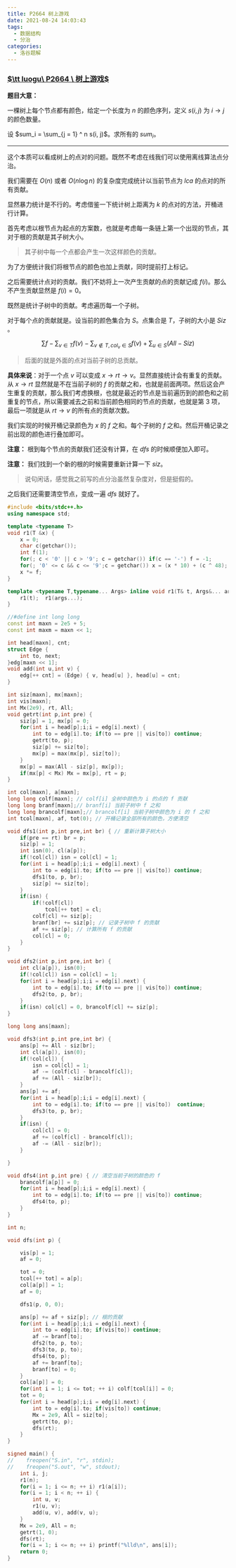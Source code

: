 ```yaml
---
title: P2664 树上游戏
date: 2021-08-24 14:03:43
tags:
  - 数据结构
  - 分治
categories:
  - 洛谷题解
---
```



### [$\tt luogu\ P2664 \ 树上游戏$](https://www.luogu.com.cn/problem/P2664)

**题目大意：**

一棵树上每个节点都有颜色，给定一个长度为 $n$ 的颜色序列，定义 $s(i, j)$ 为 $i \to j$ 的颜色数量。

设 $sum_i = \sum_{j = 1} ^ n s(i, j)$。求所有的 $sum_i$。

---

这个本质可以看成树上的点对的问题。既然不考虑在线我们可以使用离线算法点分治。

我们需要在 $O(n)$ 或者 $O(n \log n)$ 的复杂度完成统计以当前节点为 $lca$ 的点对的所有贡献。

显然暴力统计是不行的。考虑借鉴一下统计树上距离为 $k$ 的点对的方法，开桶进行计算。

首先考虑以根节点为起点的方案数，也就是考虑每一条链上第一个出现的节点，其对于根的贡献是其子树大小。

> 其子树中每一个点都会产生一次这样颜色的贡献。

为了方便统计我们将根节点的颜色也加上贡献，同时提前打上标记。

之后需要统计点对的贡献。我们不妨将上一次产生贡献的点的贡献记成 $f(i)​$。那么不产生贡献显然是 $f(i) = 0​$。

既然是统计子树中的贡献。考虑遍历每一个子树。

对于每个点的贡献就是。设当前的颜色集合为 $S​$。点集合是 $T​$，子树的大小是 $Siz​$。

$$
\sum f - \sum_{v \in T} f(v) - \sum_{v \not\in T,col_v \in S} f(v) +\sum_{u \in S} (All - Siz)
$$

> 后面的就是外面的点对当前子树的总贡献。

**具体来说**：对于一个点 $v$ 可以变成 $x \to rt \to v$。显然直接统计会有重复的贡献。从 $x \to rt$ 显然就是不在当前子树的 $f$ 的贡献之和，也就是前面两项。然后这会产生重复的贡献，那么我们考虑换根，也就是最近的节点是当前遍历到的颜色和之前重复的节点，所以需要减去之前和当前颜色相同的节点的贡献，也就是第 $3$ 项，最后一项就是从 $rt \to v$ 的所有点的贡献次数。

我们实现的时候开桶记录颜色为 $x$ 的 $f$ 之和。每个子树的 $f$ 之和。然后开桶记录之前出现的颜色进行叠加即可。

**注意：** 根到每个节点的贡献我们还没有计算，在 $dfs$ 的时候顺便加入即可。

**注意：** 我们找到一个新的根的时候需要重新计算一下 $siz$。

> 说句闲话，感觉我之前写的点分治虽然复杂度对，但是挺假的。

之后我们还需要清空节点，变成一遍 $dfs$ 就好了。

```cpp
#include <bits/stdc++.h>
using namespace std;

template <typename T>
void r1(T &x) {
	x = 0;
	char c(getchar());
	int f(1);
	for(; c < '0' || c > '9'; c = getchar()) if(c == '-') f = -1;
	for(; '0' <= c && c <= '9';c = getchar()) x = (x * 10) + (c ^ 48);
	x *= f;
}

template <typename T,typename... Args> inline void r1(T& t, Args&... args) {
    r1(t);  r1(args...);
}

//#define int long long
const int maxn = 2e5 + 5;
const int maxm = maxn << 1;

int head[maxn], cnt;
struct Edge {
    int to, next;
}edg[maxn << 1];
void add(int u,int v) {
    edg[++ cnt] = (Edge) { v, head[u] }, head[u] = cnt;
}

int siz[maxn], mx[maxn];
int vis[maxn];
int Mx(2e9), rt, All;
void getrt(int p,int pre) {
    siz[p] = 1, mx[p] = 0;
    for(int i = head[p];i;i = edg[i].next) {
        int to = edg[i].to; if(to == pre || vis[to]) continue;
        getrt(to, p);
        siz[p] += siz[to];
        mx[p] = max(mx[p], siz[to]);
    }
    mx[p] = max(All - siz[p], mx[p]);
    if(mx[p] < Mx) Mx = mx[p], rt = p;
}

int col[maxn], a[maxn];
long long colf[maxn]; // colf[i] 全树中颜色为 i 的点的 f 贡献
long long branf[maxn];// branf[i] 当前子树中 f 之和
long long brancolf[maxn];// brancolf[i] 当前子树中颜色为 i 的 f 之和
int tcol[maxn], af, tot(0); // 开桶记录全部所有的颜色，方便清空

void dfs1(int p,int pre,int br) { // 重新计算子树大小
    if(pre == rt) br = p;
    siz[p] = 1;
    int isn(0), cl(a[p]);
    if(!col[cl]) isn = col[cl] = 1;
    for(int i = head[p];i;i = edg[i].next) {
        int to = edg[i].to; if(to == pre || vis[to]) continue;
        dfs1(to, p, br);
        siz[p] += siz[to];
    }
    if(isn) {
        if(!colf[cl])
            tcol[++ tot] = cl;
        colf[cl] += siz[p];
        branf[br] += siz[p]; // 记录子树中 f 的贡献
        af += siz[p]; // 计算所有 f 的贡献
        col[cl] = 0;
    }
}

void dfs2(int p,int pre,int br) {
    int cl(a[p]), isn(0);
    if(!col[cl]) isn = col[cl] = 1;
    for(int i = head[p];i;i = edg[i].next) {
        int to = edg[i].to; if(to == pre || vis[to]) continue;
        dfs2(to, p, br);
    }
    if(isn) col[cl] = 0, brancolf[cl] += siz[p];
}

long long ans[maxn];

void dfs3(int p,int pre,int br) {
    ans[p] += All - siz[br];
    int cl(a[p]), isn(0);
    if(!col[cl]) {
        isn = col[cl] = 1;
        af -= (colf[cl] - brancolf[cl]);
        af += (All - siz[br]);
    }
    ans[p] += af;
    for(int i = head[p];i;i = edg[i].next) {
        int to = edg[i].to; if(to == pre || vis[to])  continue;
        dfs3(to, p, br);
    }
    if(isn) {
        col[cl] = 0;
        af += (colf[cl] - brancolf[cl]);
        af -= (All - siz[br]);
    }

}

void dfs4(int p,int pre) { // 清空当前子树的颜色的 f
    brancolf[a[p]] = 0;
    for(int i = head[p];i;i = edg[i].next) {
        int to = edg[i].to; if(to == pre || vis[to]) continue;
        dfs4(to, p);
    }
}

int n;

void dfs(int p) {

    vis[p] = 1;
    af = 0;

    tot = 0;
    tcol[++ tot] = a[p];
    col[a[p]] = 1;
    af = 0;

    dfs1(p, 0, 0);

    ans[p] += af + siz[p]; // 根的贡献
    for(int i = head[p];i;i = edg[i].next) {
        int to = edg[i].to; if(vis[to]) continue;
        af -= branf[to];
        dfs2(to, p, to);
        dfs3(to, p, to);
        dfs4(to, p);
        af += branf[to];
        branf[to] = 0;
    }
    col[a[p]] = 0;
    for(int i = 1; i <= tot; ++ i) colf[tcol[i]] = 0;
    tot = 0;
    for(int i = head[p];i;i = edg[i].next) {
        int to = edg[i].to; if(vis[to]) continue;
        Mx = 2e9, All = siz[to];
        getrt(to, p);
        dfs(rt);
    }
}

signed main() {
//    freopen("S.in", "r", stdin);
//    freopen("S.out", "w", stdout);
    int i, j;
    r1(n);
    for(i = 1; i <= n; ++ i) r1(a[i]);
    for(i = 1; i < n; ++ i) {
        int u, v;
        r1(u, v);
        add(u, v), add(v, u);
    }
    Mx = 2e9, All = n;
    getrt(1, 0);
    dfs(rt);
    for(i = 1; i <= n; ++ i) printf("%lld\n", ans[i]);
	return 0;
}
```




